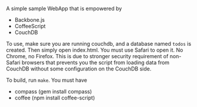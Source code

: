 A simple sample WebApp that is empowered by

- Backbone.js
- CoffeeScript
- CouchDB

To use, make sure you are running couchdb, and a database named `todos` is
created. Then simply open index.html. You must use Safari to open it. No
Chrome, no Firefox. This is due to stronger security requirement of non-Safari
browsers that prevents you the script from loading data from CouchDB without
some configuration on the CouchDB side.

To build, run `make`. You must have

- compass (gem install compass)
- coffee (npm install coffee-script)

